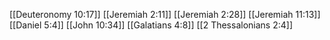 [[Deuteronomy 10:17]]
[[Jeremiah 2:11]]
[[Jeremiah 2:28]]
[[Jeremiah 11:13]]
[[Daniel 5:4]]
[[John 10:34]]
[[Galatians 4:8]]
[[2 Thessalonians 2:4]]
